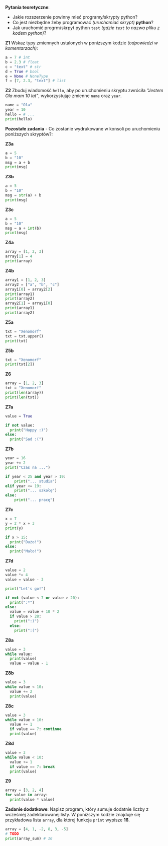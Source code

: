 **Pytania teoretyczne**:

- Jakie rozszerzenie powinny mieć programy/skrypty python?
- Co jest niezbędne żeby programować _(uruchamiać skrypt)_ **python**?
- Jak uruchomić progrm/skrpyt python `test` _(gdzie `test` to nazwa pliku z kodem python)_?

**Z1** Wskaz typy zmiennych ustalonych w poniższym kodzie _(odpowiedzi w komentarzach)_:

```py
a = 7 # int
b = 2.3 # float
c = "text" # str
d = True # bool
e = None # NoneType
f = [7, 2.3, "text"] # list
```

**Z2** Zbuduj wiadomość `hello`, aby po uruchomieniu skryptu zwróciła _"Jestem Ola mam 10 lat"_, wykorzystując zmienne `name` oraz `year`.

```py
name = "Ola"
year = 10
hello = # ...
print(hello)
```

**Pozostałe zadania** - Co zostanie wydrukowane w konsoli po uruchomieniu poniższych skryptów?:

**Z3a**

```py
a = 5
b = "10"
msg = a + b
print(msg)
```

**Z3b**

```py
a = 5
b = "10"
msg = str(a) + b
print(msg)
```

**Z3c**

```py
a = 5
b = "10"
msg = a + int(b)
print(msg)
```

**Z4a**

```py
array = [1, 2, 3]
array[1] = 4
print(array)
```

**Z4b**

```py
array1 = [1, 2, 3]
array2 = ["a", "b", "c"]
array1[0] = array2[2]
print(array1)
print(array2)
array2[1] = array1[0]
print(array1)
print(array2)
```

**Z5a**

```py
txt = "Xenomorf"
txt = txt.upper()
print(txt)
```

**Z5b**

```py
txt = "Xenomorf"
print(txt[2])
```

**Z6**

```py
array = [1, 2, 3]
txt = "Xenomorf"
print(len(array))
print(len(txt))
```

**Z7a**

```py
value = True

if not value:
  print("Happy :)")
else:
  print("Sad :(")
```

**Z7b**

```py
year = 16
year += 2
print("Czas na ...")

if year < 25 and year > 19:
    print("... studia")
elif year <= 19:
    print("... szkołę")
else:
    print("... pracę")
```

**Z7c**

```py
x = 7
y = 2 * x + 3
print(y)

if x > 15:
  print("Dużo!")
else:
  print("Mało!")
```

**Z7d**

```py
value = 2
value *= 4
value = value - 3

print("Let's go!")

if not (value < 7 or value > 20):
  print(":*")
else:
  value = value + 10 * 2
  if value > 28:
    print(":)")
  else:
    print(":(")
```

**Z8a**

```py
value = 3
while value:
  print(value)
  value = value - 1
```  

**Z8b**

```py
value = 3
while value < 10:
  value += 2
  print(value)
```

**Z8c**

```py 
value = 3
while value < 10:
  value += 1
  if value == 7: continue
  print(value)
```

**Z8d**

```py
value = 3
while value < 10:
  value += 1
  if value == 7: break
  print(value)
```

**Z9**

```py
array = [3, 2, 4]
for value in array:
  print(value * value)
```

**Zadanie dodatkowe**: Napisz program, który sumuje dodatnie liczby z wcześniej zadeklarowanej listy. W poniższym kodzie znajduje się przykładowa lista `array`, dla której funkcja `print` wypisze **16**.

```py
array = [4, 1, -2, 8, 3, -5]
# TODO
print(array_sum) # 16
```